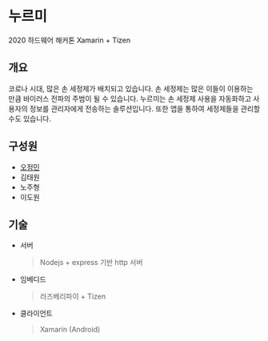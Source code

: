 # 누르미
2020 하드웨어 해커톤
Xamarin + Tizen

## 개요
코로나 시대, 많은 손 세정제가 배치되고 있습니다.
손 세정제는 많은 이들이 이용하는 만큼 바이러스 전파의 주범이 될 수 있습니다.
누르미는 손 세정제 사용을 자동화하고 사용자의 정보를 관리자에게 전송하는 솔루션입니다.
또한 앱을 통하여 세정제들을 관리할 수도 있습니다.

## 구성원
- [오정민](https://github.com/owjs3901)
- 김태원
- 노주형
- 이도원

## 기술
- 서버
  > Nodejs + express 기반 http  서버
- 임베디드
  > 라즈베리파이 + Tizen
- 클라이언트
  > Xamarin (Android)
